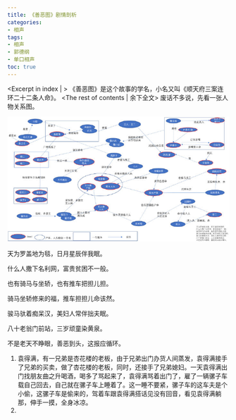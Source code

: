 ```yaml
---
title: 《善恶图》剧情剖析
categories:
- 相声
tags:
- 相声
- 郭德纲
- 单口相声
toc: true
---
```

<Excerpt in index | > 
《善恶图》是这个故事的学名，小名又叫《顺天府三案连环二十二条人命》。<!-- more -->
<The rest of contents | 余下全文>
废话不多说，先看一张人物关系图。


![人物关系](https://raw.githubusercontent.com/poptensory/MarkdownPictures/master/shanetu.jpg "Optional title")



天为罗盖地为毯，日月星辰伴我眠。

什么人撒下名利网，富贵贫困不一般。

也有骑马与坐轿，也有推车把担儿担。

骑马坐轿修来的福，推车担担儿命该然。

骏马驮着痴呆汉，美妇人常伴拙夫眠。

八十老翁门前站，三岁顽童染黄泉。

不是老天不睁眼，善恶到头，这报应循环。



1. 袁得满，有一兄弟是杏花楼的老板，由于兄弟出门办货人间蒸发，袁得满接手了兄弟的买卖，做了杏花楼的老板，同时，还接手了兄弟媳妇。一天袁得满出门找朋友曲之升喝酒，喝多了骂起来了，袁得满骂着出门了，雇了一辆骡子车载自己回去，自己就在骡子车上睡着了。这一睡不要紧，骡子车的这车夫是个小偷，这骡子车是偷来的，驾着车跟袁得满搭话见没有回音，看见袁得满躺那，伸手一摸，全身冰凉。
2. 